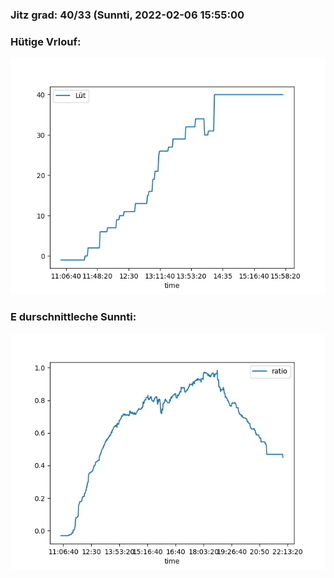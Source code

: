 ### Jitz grad: 40/33 (Sunnti, 2022-02-06 15:55:00

### Hütige Vrlouf:
![Graph](Today.png)

### E durschnittleche Sunnti:
![Graph](Sunnti.png)